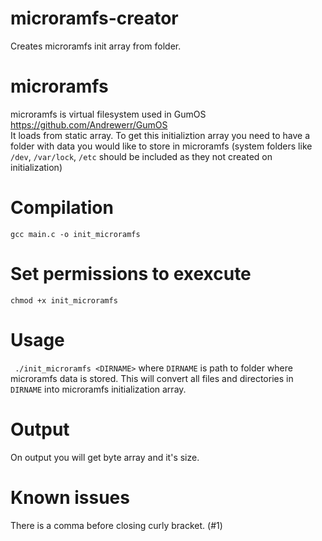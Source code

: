 # microramfs-creator
Creates microramfs init array from folder.
# microramfs
microramfs is virtual filesystem used in GumOS https://github.com/Andrewerr/GumOS <br>
It loads from static array. To get this initializtion array you need to have a folder with data you would like to store in microramfs (system folders like ```/dev```, ```/var/lock```, ```/etc``` should be included as they not created on initialization)
# Compilation
```gcc main.c -o init_microramfs```
# Set permissions to exexcute
``` chmod +x init_microramfs ```
# Usage
``` ./init_microramfs <DIRNAME>``` where ```DIRNAME``` is path to folder where microramfs data is stored. This will convert all files and directories in ```DIRNAME``` into microramfs initialization array.
# Output
On output you will get byte array and it's size. 
# Known issues 
There is a comma before closing curly bracket. (#1)
